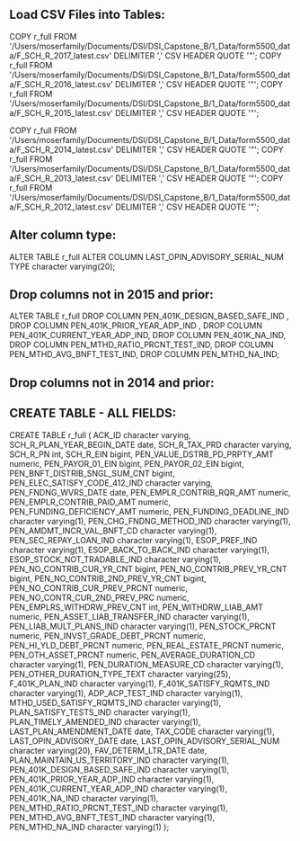 
## Load CSV Files into Tables:

COPY r_full FROM '/Users/moserfamily/Documents/DSI/DSI_Capstone_B/1_Data/form5500_data/F_SCH_R_2017_latest.csv' DELIMITER ',' CSV HEADER QUOTE '"';
COPY r_full FROM '/Users/moserfamily/Documents/DSI/DSI_Capstone_B/1_Data/form5500_data/F_SCH_R_2016_latest.csv' DELIMITER ',' CSV HEADER QUOTE '"';
COPY r_full FROM '/Users/moserfamily/Documents/DSI/DSI_Capstone_B/1_Data/form5500_data/F_SCH_R_2015_latest.csv' DELIMITER ',' CSV HEADER QUOTE '"';

COPY r_full FROM '/Users/moserfamily/Documents/DSI/DSI_Capstone_B/1_Data/form5500_data/F_SCH_R_2014_latest.csv' DELIMITER ',' CSV HEADER QUOTE '"';
COPY r_full FROM '/Users/moserfamily/Documents/DSI/DSI_Capstone_B/1_Data/form5500_data/F_SCH_R_2013_latest.csv' DELIMITER ',' CSV HEADER QUOTE '"';
COPY r_full FROM '/Users/moserfamily/Documents/DSI/DSI_Capstone_B/1_Data/form5500_data/F_SCH_R_2012_latest.csv' DELIMITER ',' CSV HEADER QUOTE '"';

## Alter column type:
ALTER TABLE r_full ALTER COLUMN LAST_OPIN_ADVISORY_SERIAL_NUM TYPE character varying(20);

## Drop columns not in 2015 and prior:
ALTER TABLE r_full
DROP COLUMN PEN_401K_DESIGN_BASED_SAFE_IND ,
DROP COLUMN PEN_401K_PRIOR_YEAR_ADP_IND ,
DROP COLUMN PEN_401K_CURRENT_YEAR_ADP_IND,
DROP COLUMN PEN_401K_NA_IND,
DROP COLUMN PEN_MTHD_RATIO_PRCNT_TEST_IND,
DROP COLUMN PEN_MTHD_AVG_BNFT_TEST_IND,
DROP COLUMN PEN_MTHD_NA_IND;

## Drop columns not in 2014 and prior:


## CREATE TABLE - ALL FIELDS:

CREATE TABLE r_full (
  ACK_ID character varying,
  SCH_R_PLAN_YEAR_BEGIN_DATE date,
  SCH_R_TAX_PRD character varying,
  SCH_R_PN int,
  SCH_R_EIN bigint,
  PEN_VALUE_DSTRB_PD_PRPTY_AMT numeric,
  PEN_PAYOR_01_EIN bigint,
  PEN_PAYOR_02_EIN bigint,
  PEN_BNFT_DISTRIB_SNGL_SUM_CNT bigint,
  PEN_ELEC_SATISFY_CODE_412_IND character varying,
  PEN_FNDNG_WVRS_DATE date,
  PEN_EMPLR_CONTRIB_RQR_AMT numeric,
  PEN_EMPLR_CONTRIB_PAID_AMT numeric,
  PEN_FUNDING_DEFICIENCY_AMT numeric,
  PEN_FUNDING_DEADLINE_IND character varying(1),
  PEN_CHG_FNDNG_METHOD_IND character varying(1),
  PEN_AMDMT_INCR_VAL_BNFT_CD character varying(1),
  PEN_SEC_REPAY_LOAN_IND character varying(1),
  ESOP_PREF_IND character varying(1),
  ESOP_BACK_TO_BACK_IND character varying(1),
  ESOP_STOCK_NOT_TRADABLE_IND character varying(1),
  PEN_NO_CONTRIB_CUR_YR_CNT bigint,
  PEN_NO_CONTRIB_PREV_YR_CNT bigint,
  PEN_NO_CONTRIB_2ND_PREV_YR_CNT bigint,
  PEN_NO_CONTRIB_CUR_PREV_PRCNT numeric,
  PEN_NO_CONTR_CUR_2ND_PREV_PRC numeric,
  PEN_EMPLRS_WITHDRW_PREV_CNT int,
  PEN_WITHDRW_LIAB_AMT numeric,
  PEN_ASSET_LIAB_TRANSFER_IND character varying(1),
  PEN_LIAB_MULT_PLANS_IND character varying(1),
  PEN_STOCK_PRCNT numeric,
  PEN_INVST_GRADE_DEBT_PRCNT numeric,
  PEN_HI_YLD_DEBT_PRCNT numeric,
  PEN_REAL_ESTATE_PRCNT numeric,
  PEN_OTH_ASSET_PRCNT numeric,
  PEN_AVERAGE_DURATION_CD character varying(1),
  PEN_DURATION_MEASURE_CD character varying(1),
  PEN_OTHER_DURATION_TYPE_TEXT character varying(25),
  F_401K_PLAN_IND character varying(1),
  F_401K_SATISFY_RQMTS_IND character varying(1),
  ADP_ACP_TEST_IND character varying(1),
  MTHD_USED_SATISFY_RQMTS_IND character varying(1),
  PLAN_SATISFY_TESTS_IND character varying(1),
  PLAN_TIMELY_AMENDED_IND character varying(1),
  LAST_PLAN_AMENDMENT_DATE date,
  TAX_CODE character varying(1),
  LAST_OPIN_ADVISORY_DATE date,
  LAST_OPIN_ADVISORY_SERIAL_NUM character varying(20),
  FAV_DETERM_LTR_DATE date,
  PLAN_MAINTAIN_US_TERRITORY_IND character varying(1),
  PEN_401K_DESIGN_BASED_SAFE_IND character varying(1),
  PEN_401K_PRIOR_YEAR_ADP_IND character varying(1),
  PEN_401K_CURRENT_YEAR_ADP_IND character varying(1),
  PEN_401K_NA_IND character varying(1),
  PEN_MTHD_RATIO_PRCNT_TEST_IND character varying(1),
  PEN_MTHD_AVG_BNFT_TEST_IND character varying(1),
  PEN_MTHD_NA_IND character varying(1)
  );
